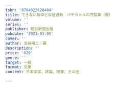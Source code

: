```yaml
---
isbn: '9784022620484'
title: できない脳ほど自信過剰　パテカトルの万脳薬（仮）
volume: ''
series: ''
publisher: 朝日新聞出版
pubdate: '2021-03-05'
cover: ''
author: 池谷裕二／著
description: ''
price: '620'
genre: ''
target: 一般
format: 文庫
content: 日本文学、評論、随筆、その他

---
```

